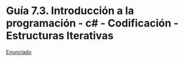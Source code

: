# Guía 7.3. Introducción a la programación - c# - Codificación - Estructuras Iterativas

[Enunciado](https://docs.google.com/document/d/1uhsqJJsuYnBPOyf8flHOlpM3ahLhBQ_l/preview)
